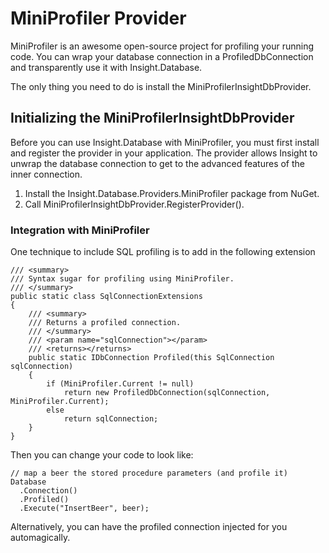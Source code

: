 # MiniProfiler Provider #

MiniProfiler is an awesome open-source project for profiling your running code. You can wrap your database connection in a ProfiledDbConnection and transparently use it with Insight.Database.

The only thing you need to do is install the MiniProfilerInsightDbProvider.

## Initializing the MiniProfilerInsightDbProvider ##

Before you can use Insight.Database with MiniProfiler, you must first install and register the provider in your application. The provider allows Insight to unwrap the database connection to get to the advanced features of the inner connection.

1. Install the Insight.Database.Providers.MiniProfiler package from NuGet.
2. Call MiniProfilerInsightDbProvider.RegisterProvider(). 

### Integration with MiniProfiler ###

One technique to include SQL profiling is to add in the following extension

	/// <summary>
	/// Syntax sugar for profiling using MiniProfiler.
	/// </summary>
	public static class SqlConnectionExtensions
	{
		/// <summary>
		/// Returns a profiled connection.
		/// </summary>
		/// <param name="sqlConnection"></param>
		/// <returns></returns>
		public static IDbConnection Profiled(this SqlConnection sqlConnection)
		{
			if (MiniProfiler.Current != null)
				return new ProfiledDbConnection(sqlConnection, MiniProfiler.Current);
			else
				return sqlConnection;
		}
	}

Then you can change your code to look like:

    // map a beer the stored procedure parameters (and profile it)
    Database
      .Connection()
      .Profiled()
      .Execute("InsertBeer", beer);

Alternatively, you can have the profiled connection injected for you automagically. 